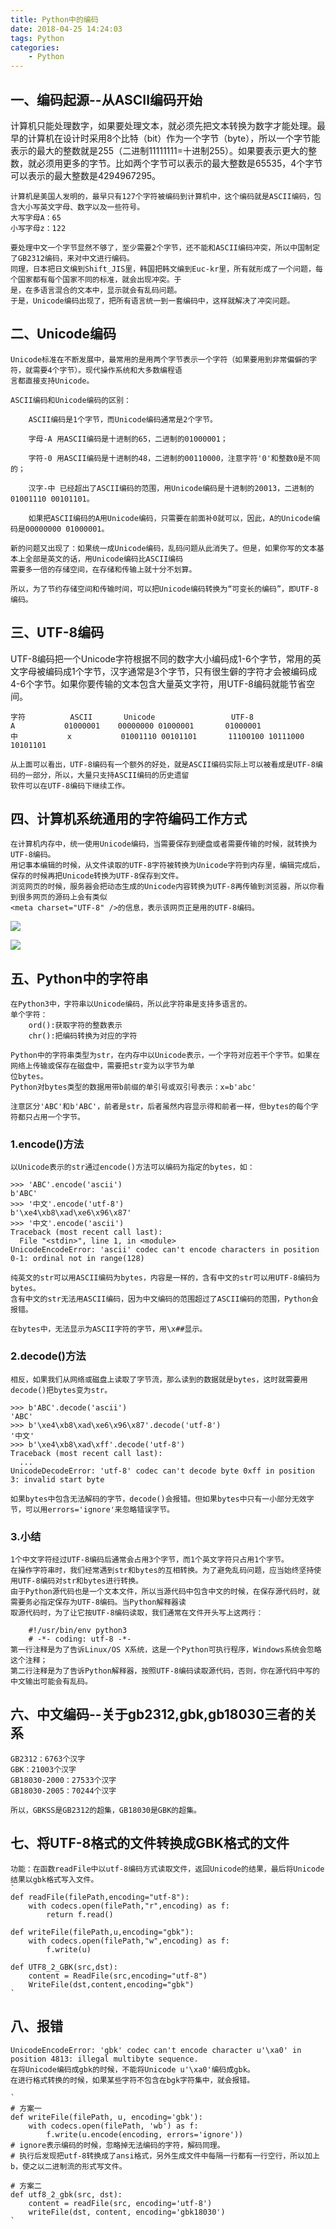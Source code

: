 ```yaml
---
title: Python中的编码
date: 2018-04-25 14:24:03
tags: Python
categories:
	- Python
---
```

## 一、编码起源--从ASCII编码开始
计算机只能处理数字，如果要处理文本，就必须先把文本转换为数字才能处理。最早的计算机在设计时采用8个比特（bit）作为一个字节（byte），所以一个字节能表示的最大的整数就是255（二进制11111111=十进制255）。如果要表示更大的整数，就必须用更多的字节。比如两个字节可以表示的最大整数是65535，4个字节可以表示的最大整数是4294967295。

	计算机是美国人发明的，最早只有127个字符被编码到计算机中，这个编码就是ASCII编码，包含大小写英文字母、数字以及一些符号。
	大写字母A：65
	小写字母z：122

	要处理中文一个字节显然不够了，至少需要2个字节，还不能和ASCII编码冲突，所以中国制定了GB2312编码，来对中文进行编码。
	同理，日本把日文编到Shift_JIS里，韩国把韩文编到Euc-kr里，所有就形成了一个问题，每个国家都有每个国家不同的标准，就会出现冲突。于
	是，在多语言混合的文本中，显示就会有乱码问题。
	于是，Unicode编码出现了，把所有语言统一到一套编码中，这样就解决了冲突问题。
## 二、Unicode编码

	Unicode标准在不断发展中，最常用的是用两个字节表示一个字符（如果要用到非常偏僻的字符，就需要4个字节）。现代操作系统和大多数编程语
	言都直接支持Unicode。

	ASCII编码和Unicode编码的区别：

		ASCII编码是1个字节，而Unicode编码通常是2个字节。
	
		字母-A 用ASCII编码是十进制的65，二进制的01000001；
	
		字符-0 用ASCII编码是十进制的48，二进制的00110000，注意字符'0'和整数0是不同的；
	
		汉字-中 已经超出了ASCII编码的范围，用Unicode编码是十进制的20013，二进制的01001110 00101101。
	
		如果把ASCII编码的A用Unicode编码，只需要在前面补0就可以，因此，A的Unicode编码是00000000 01000001。
	
	新的问题又出现了：如果统一成Unicode编码，乱码问题从此消失了。但是，如果你写的文本基本上全部是英文的话，用Unicode编码比ASCII编码
	需要多一倍的存储空间，在存储和传输上就十分不划算。
	
	所以，为了节约存储空间和传输时间，可以把Unicode编码转换为“可变长的编码”，即UTF-8编码。
## 三、UTF-8编码
UTF-8编码把一个Unicode字符根据不同的数字大小编码成1-6个字节，常用的英文字母被编码成1个字节，汉字通常是3个字节，只有很生僻的字符才会被编码成4-6个字节。如果你要传输的文本包含大量英文字符，用UTF-8编码就能节省空间。

	字符			ASCII		Unicode					UTF-8
	A			01000001	00000000 01000001		01000001
	中			x			01001110 00101101		11100100 10111000 10101101

	从上面可以看出，UTF-8编码有一个额外的好处，就是ASCII编码实际上可以被看成是UTF-8编码的一部分，所以，大量只支持ASCII编码的历史遗留
	软件可以在UTF-8编码下继续工作。
## 四、计算机系统通用的字符编码工作方式
	在计算机内存中，统一使用Unicode编码，当需要保存到硬盘或者需要传输的时候，就转换为UTF-8编码。
	用记事本编辑的时候，从文件读取的UTF-8字符被转换为Unicode字符到内存里，编辑完成后，保存的时候再把Unicode转换为UTF-8保存到文件。
	浏览网页的时候，服务器会把动态生成的Unicode内容转换为UTF-8再传输到浏览器，所以你看到很多网页的源码上会有类似
	<meta charset="UTF-8" />的信息，表示该网页正是用的UTF-8编码。
![](http://p2lakvkq0.bkt.clouddn.com/code1.jpg)

![](http://p2lakvkq0.bkt.clouddn.com/code2.jpg)
## 五、Python中的字符串
	在Python3中，字符串以Unicode编码，所以此字符串是支持多语言的。
	单个字符：
		ord():获取字符的整数表示
		chr():把编码转换为对应的字符
	
	Python中的字符串类型为str，在内存中以Unicode表示，一个字符对应若干个字节。如果在网络上传输或保存在磁盘中，需要把str变为以字节为单
	位bytes。
	Python对bytes类型的数据用带b前缀的单引号或双引号表示：x=b'abc'

	注意区分'ABC'和b'ABC'，前者是str，后者虽然内容显示得和前者一样，但bytes的每个字符都只占用一个字节。
### 1.encode()方法
	以Unicode表示的str通过encode()方法可以编码为指定的bytes，如：

	>>> 'ABC'.encode('ascii')
	b'ABC'
	>>> '中文'.encode('utf-8')
	b'\xe4\xb8\xad\xe6\x96\x87'
	>>> '中文'.encode('ascii')
	Traceback (most recent call last):
	  File "<stdin>", line 1, in <module>
	UnicodeEncodeError: 'ascii' codec can't encode characters in position 0-1: ordinal not in range(128)

	纯英文的str可以用ASCII编码为bytes，内容是一样的，含有中文的str可以用UTF-8编码为bytes。
	含有中文的str无法用ASCII编码，因为中文编码的范围超过了ASCII编码的范围，Python会报错。

	在bytes中，无法显示为ASCII字符的字节，用\x##显示。
	
### 2.decode()方法
	相反，如果我们从网络或磁盘上读取了字节流，那么读到的数据就是bytes，这时就需要用decode()把bytes变为str。
	
	>>> b'ABC'.decode('ascii')
	'ABC'
	>>> b'\xe4\xb8\xad\xe6\x96\x87'.decode('utf-8')
	'中文'
	>>> b'\xe4\xb8\xad\xff'.decode('utf-8')
	Traceback (most recent call last):
	  ...
	UnicodeDecodeError: 'utf-8' codec can't decode byte 0xff in position 3: invalid start byte
	
	如果bytes中包含无法解码的字节，decode()会报错。但如果bytes中只有一小部分无效字节，可以用errors='ignore'来忽略错误字节。
### 3.小结

	1个中文字符经过UTF-8编码后通常会占用3个字节，而1个英文字符只占用1个字节。
	在操作字符串时，我们经常遇到str和bytes的互相转换。为了避免乱码问题，应当始终坚持使用UTF-8编码对str和bytes进行转换。
	由于Python源代码也是一个文本文件，所以当源代码中包含中文的时候，在保存源代码时，就需要务必指定保存为UTF-8编码。当Python解释器读
	取源代码时，为了让它按UTF-8编码读取，我们通常在文件开头写上这两行：	

		#!/usr/bin/env python3
		# -*- coding: utf-8 -*-
	第一行注释是为了告诉Linux/OS X系统，这是一个Python可执行程序，Windows系统会忽略这个注释；
	第二行注释是为了告诉Python解释器，按照UTF-8编码读取源代码，否则，你在源代码中写的中文输出可能会有乱码。

## 六、中文编码--关于gb2312,gbk,gb18030三者的关系
	
	GB2312：6763个汉字
	GBK：21003个汉字
	GB18030-2000：27533个汉字
	GB18030-2005：70244个汉字
	
	所以，GBKSS是GB2312的超集，GB18030是GBK的超集。
## 七、将UTF-8格式的文件转换成GBK格式的文件
	功能：在函数readFile中以utf-8编码方式读取文件，返回Unicode的结果，最后将Unicode结果以gbk格式写入文件。
	`
	def readFile(filePath,encoding="utf-8"):
	    with codecs.open(filePath,"r",encoding) as f:
	        return f.read()
 
	def writeFile(filePath,u,encoding="gbk"):
	    with codecs.open(filePath,"w",encoding) as f:
	        f.write(u)
 
	def UTF8_2_GBK(src,dst):
	    content = ReadFile(src,encoding="utf-8")
	    WriteFile(dst,content,encoding="gbk")
	`
## 八、报错
	
	UnicodeEncodeError: 'gbk' codec can't encode character u'\xa0' in position 4813: illegal multibyte sequence.
	在将Unicode编码成gbk的时候，不能将Unicode u'\xa0'编码成gbk。
	在进行格式转换的时候，如果某些字符不包含在bgk字符集中，就会报错。
	
	`
	# 方案一
	def writeFile(filePath, u, encoding='gbk'):
	    with codecs.open(filePath, 'wb') as f:
	        f.write(u.encode(encoding, errors='ignore')) 
	# ignore表示编码的时候，忽略掉无法编码的字符，解码同理。
	# 执行后发现把utf-8转换成了ansi格式，另外生成文件中每隔一行都有一行空行，所以加上b，使之以二进制流的形式写文件。

	# 方案二
	def utf8_2_gbk(src, dst):
	    content = readFile(src, encoding='utf-8')
	    writeFile(dst, content, encoding='gbk18030')
	`
	